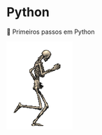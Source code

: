 # Python
:snake: Primeiros passos em Python

![andando.gif](https://github.com/grazielanobre/Python/blob/master/andando.gif)
